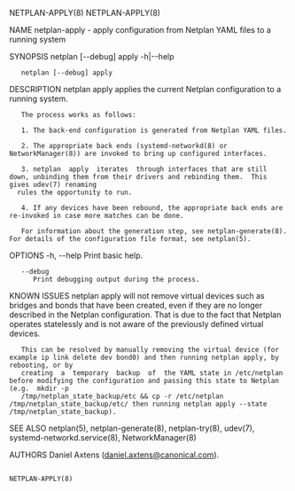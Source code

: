 NETPLAN-APPLY(8)															      NETPLAN-APPLY(8)

NAME
       netplan-apply - apply configuration from Netplan YAML files to a running system

SYNOPSIS
       netplan [--debug] apply -h|--help

       netplan [--debug] apply

DESCRIPTION
       netplan apply applies the current Netplan configuration to a running system.

       The process works as follows:

       1. The back-end configuration is generated from Netplan YAML files.

       2. The appropriate back ends (systemd-networkd(8) or NetworkManager(8)) are invoked to bring up configured interfaces.

       3. netplan  apply  iterates  through interfaces that are still down, unbinding them from their drivers and rebinding them.  This gives udev(7) renaming
	  rules the opportunity to run.

       4. If any devices have been rebound, the appropriate back ends are re-invoked in case more matches can be done.

       For information about the generation step, see netplan-generate(8).  For details of the configuration file format, see netplan(5).

OPTIONS
       -h, --help
	      Print basic help.

       --debug
	      Print debugging output during the process.

KNOWN ISSUES
       netplan apply will not remove virtual devices such as bridges and bonds that have been created, even if they are no longer  described  in  the  Netplan
       configuration.  That is due to the fact that Netplan operates statelessly and is not aware of the previously defined virtual devices.

       This can be resolved by manually removing the virtual device (for example ip link delete dev bond0) and then running netplan apply, by rebooting, or by
       creating	 a  temporary  backup  of  the YAML state in /etc/netplan before modifying the configuration and passing this state to Netplan (e.g.  mkdir -p
       /tmp/netplan_state_backup/etc && cp -r /etc/netplan /tmp/netplan_state_backup/etc/ then running netplan apply --state /tmp/netplan_state_backup).

SEE ALSO
       netplan(5), netplan-generate(8), netplan-try(8), udev(7), systemd-networkd.service(8), NetworkManager(8)

AUTHORS
       Daniel Axtens (<daniel.axtens@canonical.com>).

																	      NETPLAN-APPLY(8)
